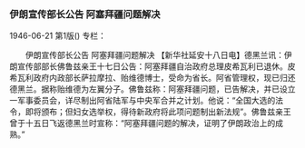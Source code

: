 ### 伊朗宣传部长公告  阿塞拜疆问题解决

1946-06-21
第1版()
专栏：

　　伊朗宣传部长公告
    阿塞拜疆问题解决
    【新华社延安十八日电】德黑兰讯：伊朗宣传部部长佛鲁兹亲王十七日公告：阿塞拜疆自治政府总理皮希瓦利已退休。皮希瓦利政府内政部长萨拉摩拉、贻维德博士，受命为省长。阿省管理权，现已归还德黑兰。据称贻维德为左翼分子。佛鲁兹称：阿塞拜疆问题，已告解决，并已设立一军事委员会，详尽制出阿省陆军与中央军合并之计划。他说：“全国大选的法令，即将颁布；但妇女选举权，得待新政府将此项问题制出新法规”。佛鲁兹亲王曾于十五日飞返德黑兰时宣称：“阿塞拜疆问题的解决，证明了伊朗政治上的成熟。”
